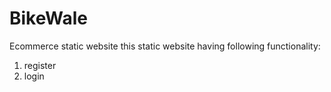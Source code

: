 # BikeWale
Ecommerce static website
this static website having following functionality:

1. register
2. login
